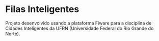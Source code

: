 # Filas Inteligentes

Projeto desenvolvido usando a plataforma Fiware para a disciplina de Cidades Inteligentes da UFRN (Universidade Federal do Rio Grande do Norte).
